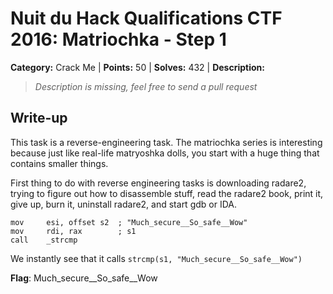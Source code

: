 # Nuit du Hack Qualifications CTF 2016: Matriochka - Step 1

**Category:** Crack Me |
**Points:** 50 |
**Solves:** 432 |
**Description:**

> _Description is missing, feel free to send a pull request_

## Write-up

This task is a reverse-engineering task.
The matriochka series is interesting because just like real-life matryoshka
dolls, you start with a huge thing that contains smaller things.

First thing to do with reverse engineering tasks is downloading radare2, trying
to figure out how to disassemble stuff, read the radare2 book, print it, give
up, burn it, uninstall radare2, and start gdb or IDA.

```ASM
mov     esi, offset s2  ; "Much_secure__So_safe__Wow"
mov     rdi, rax        ; s1
call    _strcmp
```

We instantly see that it calls `strcmp(s1, "Much_secure__So_safe__Wow")`

**Flag**: Much_secure__So_safe__Wow